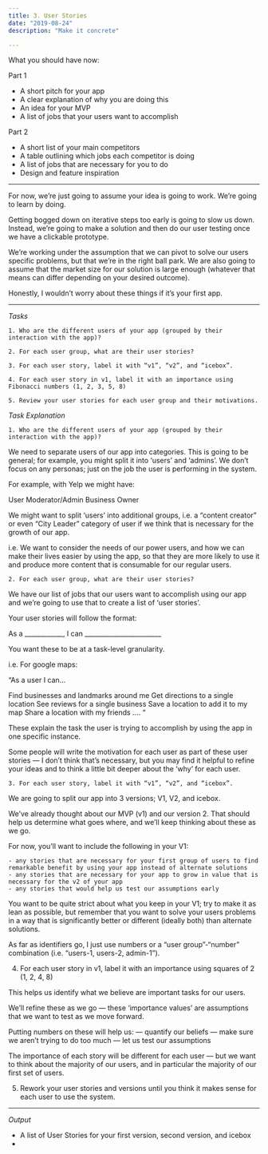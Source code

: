 ```yaml
---
title: 3. User Stories
date: "2019-08-24"
description: "Make it concrete"

---
```


What you should have now: 


Part 1
- A short pitch for your app
- A clear explanation of why you are doing this
- An idea for your MVP 
- A list of jobs that your users want to accomplish 

Part 2
- A short list of your main competitors 
- A table outlining which jobs each competitor is doing
- A list of jobs that are necessary for you to do
- Design and feature inspiration

---
  
For now, we’re just going to assume your idea is going to work. We’re going to learn by doing. 

Getting bogged down on iterative steps too early is going to slow us down. Instead, we’re going to make a solution and then do our user testing once we have a clickable prototype.  

We’re working under the assumption that we can pivot to solve our users specific problems, but that we’re in the right ball park. We are also going to assume that the market size for our solution is large enough (whatever that means can differ depending on your desired outcome). 

Honestly, I wouldn’t worry about these things if it’s your first app. 

---

*Tasks*

	1. Who are the different users of your app (grouped by their interaction with the app)?

	2. For each user group, what are their user stories? 

	3. For each user story, label it with “v1”, “v2”, and “icebox”. 

	4. For each user story in v1, label it with an importance using Fibonacci numbers (1, 2, 3, 5, 8) 

	5. Review your user stories for each user group and their motivations.


*Task Explanation*

	1. Who are the different users of your app (grouped by their interaction with the app)?

We need to separate users of our app into categories. This is going to be general; for example, you might split it into ‘users’ and ‘admins’. We don’t focus on any personas; just on the job the user is performing in the system.  

For example, with Yelp we might have: 

User
Moderator/Admin
Business Owner

We might want to split ‘users’ into additional groups, i.e. a “content creator” or even “City Leader” category of user if we think that is necessary for the growth of our app. 

i.e. We want to consider the needs of our power users, and how we can make their lives easier by using the app, so that they are more likely to use it and produce more content that is consumable for our regular users. 

	2. For each user group, what are their user stories?

We have our list of jobs that our users want to accomplish using our app and we’re going to use that to create a list of ‘user stories’. 

Your user stories will follow the format: 

As a ____________, I can ________________________

You want these to be at a task-level granularity. 

i.e.  For google maps:

“As a user I can… 

Find businesses and landmarks around me
Get directions to a single location 
See reviews for a single business
Save a location to add it to my map
Share a location with my friends
….
“

These explain the task the user is trying to accomplish by using the app in one specific instance. 

Some people will write the motivation for each user as part of these user stories — I don’t think that’s necessary, but you may find it helpful to refine your ideas and to think a little bit deeper about the ‘why’ for each user. 


	3. For each user story, label it with “v1”, “v2”, and “icebox”. 

We are going to split our app into 3 versions; V1, V2, and icebox. 

We’ve already thought about our MVP (v1) and our version 2. That should help us determine what goes where, and we’ll keep thinking about these as we go.  

For now, you’ll want to include the following in your V1: 

	- any stories that are necessary for your first group of users to find remarkable benefit by using your app instead of alternate solutions 
	- any stories that are necessary for your app to grow in value that is necessary for the v2 of your app
	- any stories that would help us test our assumptions early
 
You want to be quite strict about what you keep in your V1; try to make it as lean as possible, but remember that you want to solve your users problems in a way that is significantly better or different (ideally both) than alternate solutions. 

As far as identifiers go, I just use numbers or a “user group”-“number” combination (i.e. “users-1, users-2, admin-1”).


4. For each user story in v1, label it with an importance  using squares of 2 (1, 2, 4, 8) 

This helps us identify what we believe are important tasks for our users. 

We’ll refine these as we go — these ‘importance values’ are assumptions that we want to test as we move forward. 

Putting numbers on these will help us:
 — quantify our beliefs
 — make sure we aren’t trying to do too much
 — let us test our assumptions

The importance of each story will be different for each user — but we want to think about the majority of our users, and in particular the majority of our first set of users. 

5. Rework your user stories and versions until you think it makes sense for each user to use the system. 


---
*Output*

- A list of User Stories for your first version, second version, and icebox
- 
